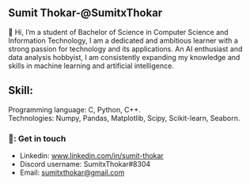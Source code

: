 ## Sumit Thokar-@SumitxThokar                       
👋 Hi, I’m a student of Bachelor of Science in Computer Science and Information Technology, I am a dedicated and ambitious learner with a strong passion for technology and its applications. An AI enthusiast and data analysis hobbyist, I am consistently expanding my knowledge and skills in machine learning and artificial intelligence.
<br>

## Skill:
Programming language: C, Python, C++.<br>
Technologies: Numpy, Pandas, Matplotlib, Scipy, Scikit-learn, Seaborn.

### 💬: Get in touch
- Linkedin: www.linkedin.com/in/sumit-thokar
- Discord username: SumitxThokar#8304
- Email: sumitxthokar@gmail.com

